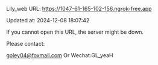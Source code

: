 Lily_web URL: https://1047-61-165-102-156.ngrok-free.app

Updated at: 2024-12-08 18:07:42

If you cannot open this URL, the server might be down.

Please contact: 

goley04@foxmail.com Or Wechat:GL_yeaH